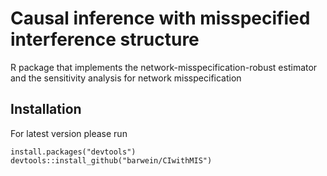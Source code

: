 # Causal inference with misspecified interference structure
R package that implements the network-misspecification-robust estimator and the sensitivity analysis for network misspecification 
## Installation
For latest version please run

```{r}
install.packages("devtools")
devtools::install_github("barwein/CIwithMIS")
```

